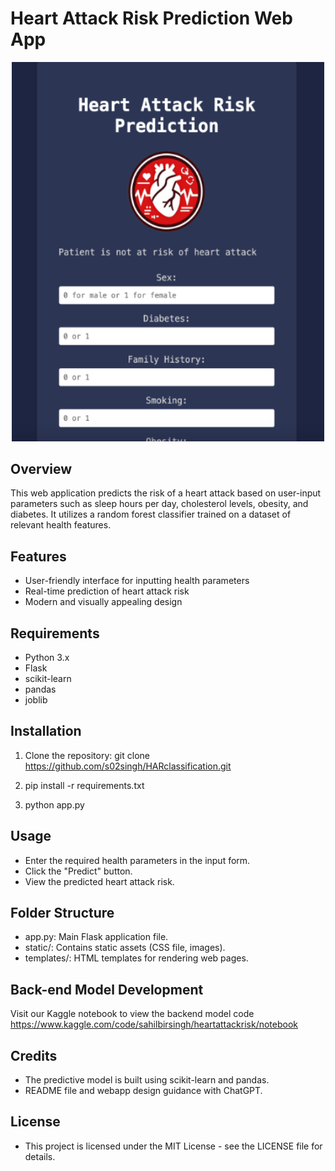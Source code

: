 # Heart Attack Risk Prediction Web App

<p align="center">
    <img src="static/heart_attack_web_app.png" alt="Heart Attack Risk Prediction" width="500"/>
</p>



## Overview

This web application predicts the risk of a heart attack based on user-input parameters such as sleep hours per day, cholesterol levels, obesity, and diabetes. It utilizes a random forest classifier trained on a dataset of relevant health features.

## Features

- User-friendly interface for inputting health parameters
- Real-time prediction of heart attack risk
- Modern and visually appealing design

## Requirements

- Python 3.x
- Flask
- scikit-learn
- pandas
- joblib

## Installation

1. Clone the repository:
   git clone https://github.com/s02singh/HARclassification.git

2. pip install -r requirements.txt

3. python app.py

## Usage
  - Enter the required health parameters in the input form.
  - Click the "Predict" button.
  - View the predicted heart attack risk.

## Folder Structure
  - app.py: Main Flask application file.
  - static/: Contains static assets (CSS file, images).
  - templates/: HTML templates for rendering web pages.

## Back-end Model Development
Visit our Kaggle notebook to view the backend model code
https://www.kaggle.com/code/sahilbirsingh/heartattackrisk/notebook

## Credits
  - The predictive model is built using scikit-learn and pandas.
  - README file and webapp design guidance with ChatGPT.
 
## License
  - This project is licensed under the MIT License - see the LICENSE file for details.



